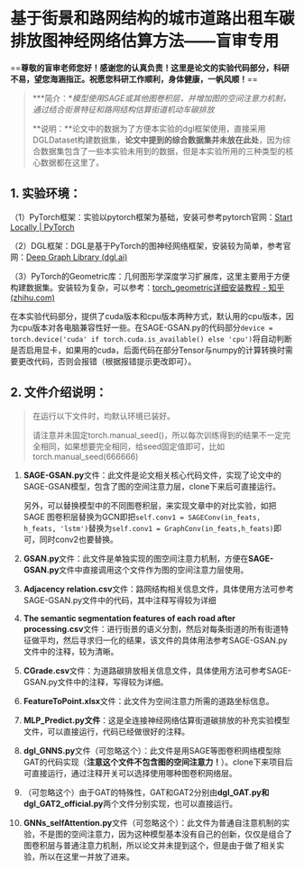 # 基于街景和路网结构的城市道路出租车碳排放图神经网络估算方法——盲审专用
==**尊敬的盲审老师您好！感谢您的认真负责！这里是论文的实验代码部分，科研不易，望您海涵指正。祝愿您科研工作顺利，身体健康，一帆风顺！**==

> ***简介：**模型使用SAGE或其他图卷积层，并增加图的空间注意力机制，通过结合街景特征和路网结构估算街道机动车碳排放*
>
> **说明：**论文中的数据为了方便本实验的dgl框架使用，直接采用DGLDataset构建数据集，**论文中提到的综合数据集并未放在此处**，因为综合数据集包含了一些本实验未用到的数据，但是本实验所用的三种类型的核心数据都在这里了。

## 1. 实验环境：

（1）PyTorch框架：实验以pytorch框架为基础，安装可参考pytorch官网：[Start Locally | PyTorch](https://pytorch.org/get-started/locally/)

（2）DGL框架：DGL是基于PyTorch的图神经网络框架，安装较为简单，参考官网：[Deep Graph Library (dgl.ai)](https://www.dgl.ai/pages/start.html)

（3）PyTorch的Geometric库：几何图形学深度学习扩展库，这里主要用于方便构建数据集。安装较为复杂，可以参考：[torch_geometric详细安装教程 - 知乎 (zhihu.com)](https://zhuanlan.zhihu.com/p/659091190)

在本实验代码部分，提供了cuda版本和cpu版本两种方式，默认用的cpu版本，因为cpu版本对各电脑兼容性好一些。在SAGE-GSAN.py的代码部分`device = torch.device('cuda' if torch.cuda.is_available() else 'cpu')`将自动判断是否启用显卡，如果用的cuda，后面代码在部分Tensor与numpy的计算转换时需要更改代码，否则会报错（根据报错提示更改即可）。


## 2. 文件介绍说明：

> 在运行以下文件时，均默认环境已装好。
>
> 请注意并未固定torch.manual_seed()，所以每次训练得到的结果不一定完全相同，如果想要完全相同，给seed固定值即可，比如torch.manual_seed(666666)

1. **SAGE-GSAN.py**文件：此文件是论文相关核心代码文件，实现了论文中的SAGE-GSAN模型，包含了图的空间注意力层，clone下来后可直接运行。

   另外，可以替换模型中的不同图卷积层，来实现文章中的对比实验，如把SAGE 图卷积层替换为GCN即把`self.conv1 = SAGEConv(in_feats, h_feats, 'lstm')`替换为`self.conv1 = GraphConv(in_feats,h_feats)`即可，同时conv2也要替换。

2. **GSAN.py**文件：此文件是单独实现的图空间注意力机制，方便在**SAGE-GSAN.py**文件中直接调用这个文件作为图的空间注意力层使用。

3. **Adjacency relation.csv**文件：路网结构相关信息文件，具体使用方法可参考SAGE-GSAN.py文件中的代码，其中注释写得较为详细

4. **The semantic segmentation features of each road after processing.csv**文件：进行街景的语义分割，然后对每条街道的所有街道特征做平均，然后寻求归一化的结果，该文件的具体用法参考SAGE-GSAN.py文件中的注释，较为清晰。

5. **CGrade.csv**文件：为道路碳排放相关信息文件，具体使用方法可参考SAGE-GSAN.py文件中的注释，写得较为详细。

6. **FeatureToPoint.xlsx**文件：此文件为空间注意力所需的道路坐标信息。

7. **MLP_Predict.py文件**：这是全连接神经网络估算街道碳排放的补充实验模型文件，可以直接运行，代码已经做很好的注释。

8. **dgl_GNNS.py**文件（可忽略这个）：此文件是用SAGE等图卷积网络模型除GAT的代码实现（**注意这个文件不包含图的空间注意力！**）。clone下来项目后可直接运行，通过注释开关可以选择使用哪种图卷积网络层。

9. （可忽略这个）由于GAT的特殊性，GAT和GAT2分别由**dgl_GAT.py和dgl_GAT2_official.py**两个文件分别实现，也可以直接运行。

10. **GNNs_selfAttention.py**文件（可忽略这个）：此文件为普通自注意机制的实验，不是图的空间注意力，因为这种模型基本没有自己的创新，仅仅是组合了图卷积层与普通注意力机制，所以论文并未提到这个，但是由于做了相关实验，所以在这里一并放了进来。